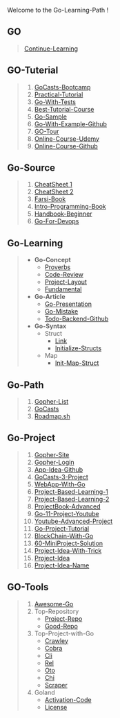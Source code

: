 Welcome to the Go-Learning-Path !
## GO
> [Continue-Learning](https://github.com/ArmiinJP/Path_GO/blob/main/Continue-Learning.md)
## GO-Tuterial
> 1. [GoCasts-Bootcamp](https://github.com/gocasts-bootcamp)
> 2. [Practical-Tutorial](https://www.practical-go-lessons.com/)
> 3. [Go-With-Tests](https://quii.gitbook.io/learn-go-with-tests/)
> 4. [Best-Tutorial-Course](https://tutorialedge.net/course/golang/)
> 5. [Go-Sample](https://gosamples.dev/)
> 6. [Go-With-Example-Github](https://github.com/inancgumus/learngo)
> 7. [GO-Tour](https://go.dev/tour/list)
> 8. [Online-Course-Udemy](https://www.udemy.com/course/learn-go-the-complete-bootcamp-course-golang/?referralCode=5CE6EB34E2B1EF4A7D37)
> 9. [Online-Course-Github](https://github.com/ardanlabs/gotraining)

## Go-Source
> 1. [CheatSheet 1](https://quickref.me/go)
> 1. [CheatSheet 2](https://devhints.io/go)
> 1. [Farsi-Book](https://book.gofarsi.ir/preface/)
> 1. [Intro-Programming-Book](https://www.golang-book.com/books/intro)
> 1. [Handbook-Beginner](https://www.freecodecamp.org/news/go-beginners-handbook/amp/)
> 1. [Go-For-Devops](https://packops.ir/wp-content/uploads/2023/04/Go-for-DevOps_Packops.ir-2022.pdf)

## Go-Learning
> * **Go-Concept**
>   * [Proverbs](https://go-proverbs.github.io/)
>   * [Code-Review](https://github.com/golang/go/wiki/CodeReviewComments#go-code-review-comments)
>   * [Project-Layout](https://github.com/golang-standards/project-layout)
>   * [Fundamental](https://go.dev/talks/2012/splash.article)
> * **Go-Article**
>   * [Go-Presentation](https://go.dev/talks/)
>   * [Go-Mistake](https://acethecloud.com/blog/10-mistakes-those-should-be-avoided-in-golang/)
>   * [Todo-Backend-Github](https://github.com/Fs02/go-todo-backend)
> * **Go-Syntax**
>   * Struct
>     * [Link](https://www.golangprograms.com/go-language/struct.html)
>     * [Initialize-Structs](https://asankov.dev/blog/2022/01/29/different-ways-to-initialize-go-structs/)
>   * Map
>     * [Init-Map-Struct](https://groups.google.com/g/golang-nuts/c/rSYGlsqTpIc)

## Go-Path
> 1. [Gopher-List](https://github.com/enocom/gopher-reading-list)
> 2. [GoCasts](https://gocasts.ir/golang-roadmap-for-beginners?utm_source=talk&utm_medium=topic&utm_campaign=talk-go-topic)
> 3. [Roadmap.sh](https://roadmap.sh/golang)

## Go-Project
> 1. [Gopher-Site](https://gophercises.com/)
> 2. [Gopher-Login](https://courses.calhoun.io/courses/cor_gophercises)
> 3. [App-Idea-Github](https://github.com/florinpop17/app-ideas)
> 4. [GoCasts-3-Project](https://talk.gocasts.ir/t/topic/107?u=hossein)
> 5. [WebApp-With-Go](https://astaxie.gitbooks.io/build-web-application-with-golang/content/en/)
> 6. [Project-Based-Learning-1](https://github.com/practical-tutorials/project-based-learning#go)
> 7. [Project-Based-Learning-2](https://awesomeopensource.com/project/practical-tutorials/project-based-learning#go)
> 8. [ProjectBook-Advanced](https://projectbook.code.brettchalupa.com/)
> 9. [Go-11-Project-Youtube](https://www.freecodecamp.org/news/learn-go-by-building-11-projects/)
> 10. [Youtube-Advanced-Project](https://www.youtube.com/@packagemain/videos)
> 11. [Go-Project-Tutorial](https://tutorialedge.net/projects/)
> 12. [BlockChain-With-Go](https://jeiwan.net/)
> 13. [60-MiniProject-Solution](https://github.com/cassiobotaro/60-days-of-go)
> 14. [Project-Idea-With-Trick](https://careerkarma.com/blog/go-projects/)
> 15. [Project-Idea](https://blog.boot.dev/backend/best-backend-projects/)
> 16. [Project-Idea-Name](https://github.com/karan/Projects)

## GO-Tools
> 1. [Awesome-Go](https://github.com/avelino/awesome-go)
> 2. Top-Repository
>    * [Project-Repo](https://www.agiratech.com/top-golang-github-projects-and-repositories-to-get-started)
>    * [Good-Repo](https://dev.to/ankit01oss/7-github-projects-to-make-you-a-better-go-developer-2nmh)
> 3. Top-Project-with-Go
>    * [Crawley](https://github.com/s0rg/crawley)
>    * [Cobra](https://github.com/spf13/cobra)
>    * [Cli](https://github.com/urfave/cli)
>    * [Rel](https://github.com/go-rel/rel)
>    * [Oto](https://github.com/hajimehoshi/oto)
>    * [Chi](https://github.com/go-chi/chi)
>    * [Scraper](https://github.com/pkmishra/goscraper)
> 4. Goland
>    * [Activation-Code](https://downloadly.ir/software/programming/jetbrains-latest-crack-activation-code-9/)
>    * [License](https://dl2.soft98.ir/programing/2021-2022_full.html)
